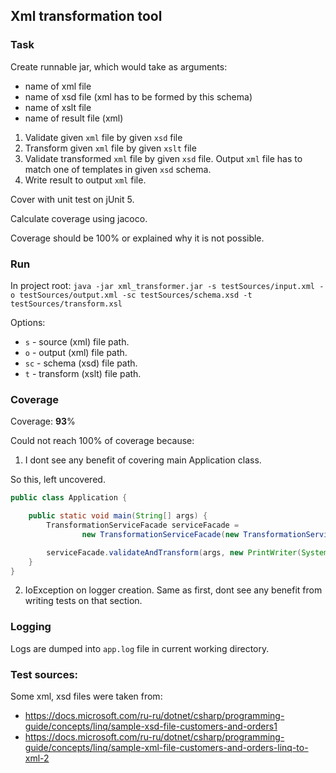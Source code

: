 Xml transformation tool
----

### Task

Create runnable jar, which would take as arguments:

* name of xml file
* name of xsd file (xml has to be formed by this schema)
* name of xslt file
* name of result file (xml)

1. Validate given `xml` file by given `xsd` file
2. Transform given `xml` file by given `xslt` file
3. Validate transformed `xml` file by given `xsd` file.
Output `xml` file has to match one of templates in given `xsd` schema.
4. Write result to output `xml` file.

Cover with unit test on jUnit 5.

Calculate coverage using jacoco.

Coverage should be 100% or explained why it is not possible.

### Run

In project root: 
`java -jar xml_transformer.jar -s testSources/input.xml -o testSources/output.xml -sc testSources/schema.xsd -t testSources/transform.xsl`

Options:

* `s` - source (xml) file path.
* `o` - output (xml) file path.
* `sc` - schema (xsd) file path.
* `t` - transform (xslt) file path.


### Coverage

Coverage: **93**%

Could not reach 100% of coverage because:

1. I dont see any benefit of covering main Application class.

So this, left uncovered.

```java
public class Application {

    public static void main(String[] args) {
        TransformationServiceFacade serviceFacade =
                new TransformationServiceFacade(new TransformationService(), new DefaultParser());

        serviceFacade.validateAndTransform(args, new PrintWriter(System.out));
    }
}
```

2. IoException on logger creation. Same as first, dont see any benefit from writing tests on that section.


### Logging

Logs are dumped into `app.log` file in current working directory.

### Test sources:

Some xml, xsd files were taken from: 

* https://docs.microsoft.com/ru-ru/dotnet/csharp/programming-guide/concepts/linq/sample-xsd-file-customers-and-orders1
* https://docs.microsoft.com/ru-ru/dotnet/csharp/programming-guide/concepts/linq/sample-xml-file-customers-and-orders-linq-to-xml-2
